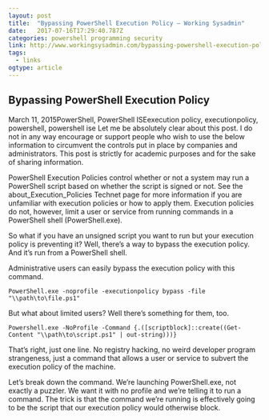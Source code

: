 ```yaml
---
layout: post 
title:  "Bypassing PowerShell Execution Policy – Working Sysadmin" 
date:   2017-07-16T17:29:40.787Z 
categories: powershell programming security
link: http://www.workingsysadmin.com/bypassing-powershell-execution-policy/?utm_source=ReviveOldPost&utm_medium=social&utm_campaign=ReviveOldPost 
tags:
  - links
ogtype: article 
---
```

## Bypassing PowerShell Execution Policy
March 11, 2015PowerShell, PowerShell ISEexecution policy, executionpolicy, powershell, powershell ise
Let me be absolutely clear about this post. I do not in any way encourage or support people who wish to use the below information to circumvent the controls put in place by companies and administrators. This post is strictly for academic purposes and for the sake of sharing information.

PowerShell Execution Policies control whether or not a system may run a PowerShell script based on whether the script is signed or not. See the about_Execution_Policies Technet page for more information if you are unfamiliar with execution policies or how to apply them. Execution policies do not, however, limit a user or service from running commands in a PowerShell shell (PowerShell.exe).

So what if you have an unsigned script you want to run but your execution policy is preventing it? Well, there’s a way to bypass the execution policy. And it’s run from a PowerShell shell.

Administrative users can easily bypass the execution policy with this command.


````
PowerShell.exe -noprofile -executionpolicy bypass -file "\\path\to\file.ps1"
````
But what about limited users? Well there’s something for them, too.
````
Powershell.exe -NoProfile -Command {.([scriptblock]::create((Get-Content "\\path\to\script.ps1" | out-string)))}
````
That’s right, just one line. No registry hacking, no weird developer program strangeness, just a command that allows a user or service to subvert the execution policy of the machine.

Let’s break down the command. We’re launching PowerShell.exe, not exactly a puzzler. We want it with no profile and we’re telling it to run a command. The trick is that the command we’re running is effectively going to be the script that our execution policy would otherwise block.

